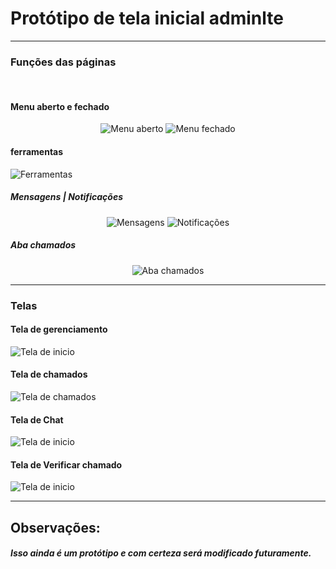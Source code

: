 # Protótipo de tela inicial adminlte

<hr>

### Funções das páginas
<br>
<h4> Menu aberto e fechado </h4>

<div align="center">

![Menu aberto](./img-templates/menu-aberto.png) ![Menu fechado](./img-templates/menu-fechado.png)

</div>

<h4> ferramentas </h4>

![Ferramentas](./img-templates/ferramentas.png)

<h5> Mensagens | Notificações </h5>

<div align="center">

![Mensagens](./img-templates/mensagens.png) ![Notificações](./img-templates/notificações.png) 

</div>

<h5> Aba chamados </h5>

<div align="center">

![Aba chamados](./img-templates/aba-chamados.png) 

</div>

<hr>

### Telas

<h4> Tela de gerenciamento </h4>

![Tela de inicio](./img-templates/gerenciar.png)

<h4> Tela de chamados </h4>

![Tela de chamados](./img-templates/chamados.png)

<h4> Tela de Chat </h4>

![Tela de inicio](./img-templates/chat.png)

<h4> Tela de Verificar chamado </h4>

![Tela de inicio](./img-templates/verificar.png)

<hr>

## Observações:

<h5> Isso ainda é um protótipo e com certeza será modificado futuramente. </h5>